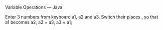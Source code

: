 Variable Operations — Java

Enter 3 numbers from keyboard a1, a2 and a3. Switch their places , so that a1 becomes a2, a2 = a3, a3 = a1;
